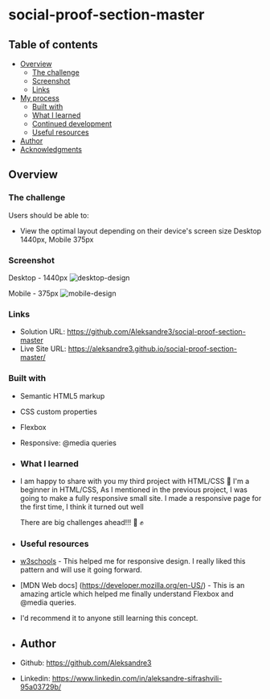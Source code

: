 # social-proof-section-master

## Table of contents

- [Overview](#overview)
  - [The challenge](#the-challenge)
  - [Screenshot](#screenshot)
  - [Links](#links)
- [My process](#my-process)
  - [Built with](#built-with)
  - [What I learned](#what-i-learned)
  - [Continued development](#continued-development)
  - [Useful resources](#useful-resources)
- [Author](#author)
- [Acknowledgments](#acknowledgments)

## Overview

### The challenge

Users should be able to:

- View the optimal layout depending on their device's screen size
Desktop 1440px, Mobile 375px

### Screenshot

Desktop - 1440px
![desktop-design](https://github.com/Aleksandre3/social-proof-section-master/assets/151461210/55950daa-1d40-44ec-8d70-a4d560edcd21)

Mobile - 375px 
![mobile-design](https://github.com/Aleksandre3/social-proof-section-master/assets/151461210/5cce559b-2e53-406e-a523-309927a2c439)

### Links

- Solution URL: https://github.com/Aleksandre3/social-proof-section-master
- Live Site URL: https://aleksandre3.github.io/social-proof-section-master/

### Built with

- Semantic HTML5 markup
- CSS custom properties
- Flexbox
- Responsive: @media queries

- ### What I learned

- I am happy to share with you my third project with HTML/CSS 🚀 I'm a beginner in HTML/CSS, As I mentioned in the previous project, I was going to make a fully responsive small site. I made a responsive page for the first time, I think it turned out well

  There are big challenges ahead!!! 🚀 ✊

- ### Useful resources

- [w3schools](https://www.w3schools.com/) - This helped me for responsive design. I really liked this pattern and will use it going forward.
- [MDN Web docs] (https://developer.mozilla.org/en-US/) - This is an amazing article which helped me finally understand Flexbox and @media queries.
- I'd recommend it to anyone still learning this concept.

- ## Author

- Github: https://github.com/Aleksandre3
- Linkedin: https://www.linkedin.com/in/aleksandre-sifrashvili-95a03729b/

  
